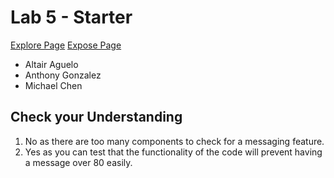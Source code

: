 # Lab 5 - Starter
[Explore Page](https://antdaknee.github.io/Lab5_Starter/explore.html)
[Expose Page](https://antdaknee.github.io/Lab5_Starter/exose.html)

- Altair Aguelo
- Anthony Gonzalez
- Michael Chen


## Check your Understanding
1) No as there are too many components to check for a messaging feature.
2) Yes as you can test that the functionality of the code will prevent having a message over 80 easily.